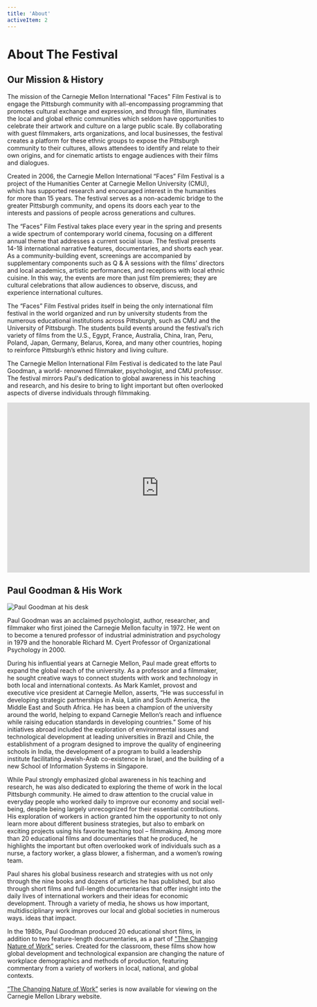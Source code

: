 ```yaml
---
title: 'About'
activeItem: 2
---
```


# About The Festival

<section>

## Our Mission & History

The mission of the Carnegie Mellon International "Faces" Film Festival is to engage the Pittsburgh community with all-encompassing programming that promotes cultural exchange and expression, and through film, illuminates the local and global ethnic communities which seldom have opportunities to celebrate their artwork and culture on a large public scale. By collaborating with guest filmmakers, arts organizations, and local businesses, the festival creates a platform for these ethnic groups to expose the Pittsburgh community to their cultures, allows attendees to identify and relate to their own origins, and for cinematic artists to engage audiences with their films and dialogues.

Created in 2006, the Carnegie Mellon International “Faces” Film Festival is a project of the Humanities Center at Carnegie Mellon University (CMU), which has supported research and encouraged interest in the humanities for more than 15 years. The festival serves as a non-academic bridge to the greater Pittsburgh community, and opens its doors each year to the interests and passions of people across generations and cultures.

The “Faces” Film Festival takes place every year in the spring and presents a wide spectrum of contemporary world cinema, focusing on a different annual theme that addresses a current social issue. The festival presents 14-18 international narrative features, documentaries, and shorts each year. As a community-building event, screenings are accompanied by supplementary components such as Q & A sessions with the films’ directors and local academics, artistic performances, and receptions with local ethnic cuisine. In this way, the events are more than just film premieres; they are cultural celebrations that allow audiences to observe, discuss, and experience international cultures.

The “Faces” Film Festival prides itself in being the only international film festival in the world organized and run by university students from the numerous educational institutions across Pittsburgh, such as CMU and the University of Pittsburgh. The students build events around the festival’s rich variety of films from the U.S., Egypt, France, Australia, China, Iran, Peru, Poland, Japan, Germany, Belarus, Korea, and many other countries, hoping to reinforce Pittsburgh’s ethnic history and living culture.

The Carnegie Mellon International Film Festival is dedicated to the late Paul Goodman, a world- renowned filmmaker, psychologist, and CMU professor. The festival mirrors Paul's dedication to global awareness in his teaching and research, and his desire to bring to light important but often overlooked aspects of diverse individuals through filmmaking.

</section>

<section>

<iframe class="trailer" width="699" height="393" src="https://www.youtube.com/embed/49cM5EivEQc" title="YouTube video player" frameborder="0" allow="accelerometer; autoplay; clipboard-write; encrypted-media; gyroscope; picture-in-picture" allowfullscreen></iframe>

</section>


<section>

## Paul Goodman & His Work

![Paul Goodman at his desk]($basePublicPath$/assets/mission/PaulGoodman.png)

Paul Goodman was an acclaimed psychologist, author, researcher, and filmmaker who first joined the Carnegie Mellon faculty in 1972\. He went on to become a tenured professor of industrial administration and psychology in 1979 and the honorable Richard M. Cyert Professor of Organizational Psychology in 2000.

During his influential years at Carnegie Mellon, Paul made great efforts to expand the global reach of the university. As a professor and a filmmaker, he sought creative ways to connect students with work and technology in both local and international contexts. As Mark Kamlet, provost and executive vice president at Carnegie Mellon, asserts, “He was successful in developing strategic partnerships in Asia, Latin and South America, the Middle East and South Africa. He has been a champion of the university around the world, helping to expand Carnegie Mellon’s reach and influence while raising education standards in developing countries.” Some of his initiatives abroad included the exploration of environmental issues and technological development at leading universities in Brazil and Chile, the establishment of a program designed to improve the quality of engineering schools in India, the development of a program to build a leadership institute facilitating Jewish-Arab co-existence in Israel, and the building of a new School of Information Systems in Singapore.

While Paul strongly emphasized global awareness in his teaching and research, he was also dedicated to exploring the theme of work in the local Pittsburgh community. He aimed to draw attention to the crucial value in everyday people who worked daily to improve our economy and social well-being, despite being largely unrecognized for their essential contributions. His exploration of workers in action granted him the opportunity to not only learn more about different business strategies, but also to embark on exciting projects using his favorite teaching tool – filmmaking. Among more than 20 educational films and documentaries that he produced, he highlights the important but often overlooked work of individuals such as a nurse, a factory worker, a glass blower, a fisherman, and a women’s rowing team.

Paul shares his global business research and strategies with us not only through the nine books and dozens of articles he has published, but also through short films and full-length documentaries that offer insight into the daily lives of international workers and their ideas for economic development. Through a variety of media, he shows us how important, multidisciplinary work improves our local and global societies in numerous ways. ideas that impact.

In the 1980s, Paul Goodman produced 20 educational short films, in addition to two feature-length documentaries, as a part of ["The Changing Nature of Work”](http://dli.library.cmu.edu/paulgoodman/home) series. Created for the classroom, these films show how global development and technological expansion are changing the nature of workplace demographics and methods of production, featuring commentary from a variety of workers in local, national, and global contexts.

[“The Changing Nature of Work”](http://dli.library.cmu.edu/paulgoodman/home) series is now available for viewing on the Carnegie Mellon Library website.

</section>